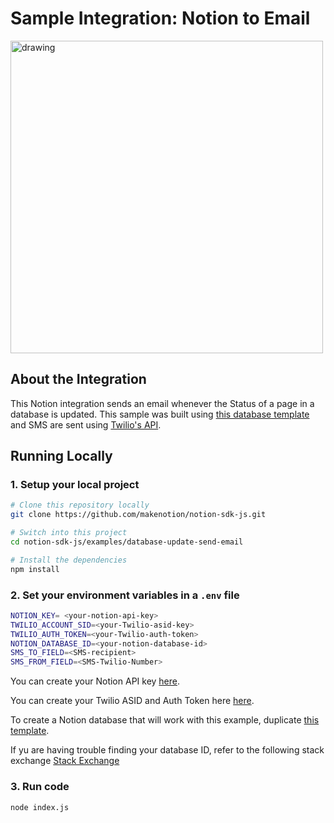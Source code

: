 # Sample Integration: Notion to Email

<img src="https://dev.notion.so/front-static/external/readme/images/notion-email-example@2x.png" alt="drawing" width="500"/>

## About the Integration

This Notion integration sends an email whenever the Status of a page in a database is updated. This sample was built using [this database template](https://www.notion.com/5b593126d3eb401db62c83cbe362d2d5?v=a44397b3675545f389a6f28282c402ae) and SMS are sent using [Twilio's API](https://www.twilio.com).

## Running Locally

### 1. Setup your local project

```zsh
# Clone this repository locally
git clone https://github.com/makenotion/notion-sdk-js.git

# Switch into this project
cd notion-sdk-js/examples/database-update-send-email

# Install the dependencies
npm install
```

### 2. Set your environment variables in a `.env` file

```zsh
NOTION_KEY= <your-notion-api-key>
TWILIO_ACCOUNT_SID=<your-Twilio-asid-key>
TWILIO_AUTH_TOKEN=<your-Twilio-auth-token>
NOTION_DATABASE_ID=<your-notion-database-id>
SMS_TO_FIELD=<SMS-recipient>
SMS_FROM_FIELD=<SMS-Twilio-Number>
```

You can create your Notion API key [here](https://www.notion.com/my-integrations).

You can create your Twilio ASID and Auth Token here [here](https://www.twilio.com).

To create a Notion database that will work with this example, duplicate [this template](https://www.notion.com/5b593126d3eb401db62c83cbe362d2d5?v=a44397b3675545f389a6f28282c402ae).

If yu are having trouble finding your database ID, refer to the following stack exchange [Stack Exchange](https://stackoverflow.com/questions/67728038/where-to-find-database-id-for-my-database-in-notion)

### 3. Run code

```zsh
node index.js
```
